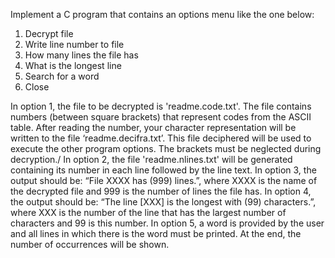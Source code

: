 Implement a C program that contains an options menu like the one below:
1. Decrypt file
2. Write line number to file
3. How many lines the file has
4. What is the longest line
5. Search for a word
0.  Close

In option 1, the file to be decrypted is 'readme.code.txt'. The file contains numbers (between square brackets) that represent codes from the ASCII table. After reading the number, your character representation will be written to the file ‘readme.decifra.txt’. This file deciphered will be used to execute the other program options. The brackets must be neglected during decryption./
In option 2, the file 'readme.nlines.txt' will be generated containing its number in each line followed by the line text.
In option 3, the output should be: “File XXXX has (999) lines.”, where XXXX is the name of the decrypted file and 999 is the number of lines the file has.
In option 4, the output should be: “The line [XXX] is the longest with (99) characters.”, where XXX is the number of the line that has the largest number of characters and 99 is this number.
In option 5, a word is provided by the user and all lines in which there is the word must be printed. At the end, the number of occurrences will be shown.
